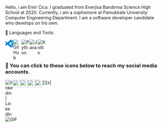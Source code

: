 Hello, i am Emir Cica. I graduated from Enerjisa Bandırma Science High School at 2020. Currently, i am a sophomore at Pamukkale University Computer Engineering Department.
I am a software developer candidate who develops on his own.

🔧 Languages and Tools:

[<img align="left" alt="Visual Studio Code" width="26px" src="https://raw.githubusercontent.com/github/explore/80688e429a7d4ef2fca1e82350fe8e3517d3494d/topics/visual-studio-code/visual-studio-code.png" />][vsCode]
[<img align="left" alt="GitHub" width="26px" src="https://github.com/dheereshagrwal/colored-icons/blob/master/public/icons/github/github.svg" />][github]
[<img align="left" alt="Python" width="26px" src="https://github.com/dheereshagrwal/colored-icons/blob/master/public/icons/python/python.svg" />][Python]
[<img align="left" alt="Java" width="26px" src="https://github.com/dheereshagrwal/colored-icons/blob/master/public/icons/java/java.svg" />][Java]
[<img align="left" alt="Kotlin" width="26px" src="https://upload.wikimedia.org/wikipedia/commons/0/06/Kotlin_Icon.svg" />][Kotlin]




<br />

[vsCode]: https://code.visualstudio.com/
[github]: https://github.com/DrXendria
[python]: https://www.python.org
[Java]: https://www.java.com/
[Kotlin]: https://kotlinlang.org




<br />
<br />



### 📩 You can click to these icons below to reach my social media accounts.

[<img align="left" alt="linkedin | LinkedIn" width="24px" src="https://github.com/dheereshagrwal/colored-icons/blob/master/public/icons/linkedin/linkedin.svg" />][linkedin]
[<img align="left" height="24" width="24" src="https://github.com/dheereshagrwal/colored-icons/blob/master/public/icons/instagram/instagram.svg" />][instagram]
[<img align="left" height="24" width="24" src="https://github.com/dheereshagrwal/colored-icons/blob/master/public/icons/gmail/gmail.svg" />][gmail]
[<img align="left" height="24" width="24" src="https://github.com/dheereshagrwal/colored-icons/blob/master/public/icons/x/x.svg" />][x]
[<img align="left" height="24" width="24" src="https://github.com/dheereshagrwal/colored-icons/blob/master/public/icons/spotify/spotify.svg" />][spotify]






<br />


[instagram]: https://www.instagram.com/emircica/
[linkedin]: https://www.linkedin.com/in/emircica-2848a0218/
[gmail]: mailto:emircica.ec@gmail.com
[twitter]: https://x.com/emircica
[spotify]: https://open.spotify.com/user/shadowemir121?si=563b4e51c4684578

<br />



<img align="left" alt="GIF" src="https://github.com/abhisheknaiidu/abhisheknaiidu/blob/master/code.gif?raw=true" width="500" height="320" />























